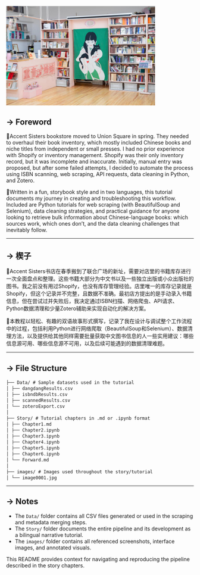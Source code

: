 <img src="./images/image0001.jpg" alt="Image of the Store Interior" width="400px">

## → Foreword  

🔺Accent Sisters bookstore moved to Union Square in spring. They needed to overhaul their book inventory, which mostly included Chinese books and niche titles from independent or small presses. I had no prior experience with Shopify or inventory management. Shopify was their only inventory record, but it was incomplete and inaccurate. Initially, manual entry was proposed, but after some failed attempts, I decided to automate the process using ISBN scanning, web scraping, API requests, data cleaning in Python, and Zotero.

🔺Written in a fun, storybook style and in two languages, this tutorial documents my journey in creating and troubleshooting this workflow. Included are Python tutorials for web scraping (with BeautifulSoup and Selenium), data cleaning strategies, and practical guidance for anyone looking to retrieve bulk information about Chinese-language books: which sources work, which ones don’t, and the data cleaning challenges that inevitably follow.

---

## → 楔子  

🔺Accent Sisters书店在春季搬到了联合广场的新址，需要对店里的书籍库存进行一次全面盘点和整理。这些书籍大部分为中文书以及一些独立出版或小众出版社的图书。我之前没有用过Shopify，也没有库存管理经验。店里唯一的库存记录就是Shopify，但这个记录并不完整，且数据不准确。最初店方提出的是手动录入书籍信息，但在尝试过并失败后，我决定通过ISBN扫描、网络爬虫、API请求、Python数据清理和少量Zotero辅助来实现自动化的解决方案。

🔺本教程以轻松、有趣的双语故事形式撰写，记录了我在设计与调试整个工作流程中的过程，包括利用Python进行网络爬取（BeautifulSoup和Selenium）、数据清理方法，以及提供给其他同样需要批量获取中文图书信息的人一些实用建议：哪些信息源可用、哪些信息源不可用，以及后续可能遇到的数据清理难题。

---

## → File Structure  
```text
├── Data/ # Sample datasets used in the tutorial
│ ├── dangdangResults.csv
│ ├── isbndbResults.csv
│ ├── scannedResults.csv
│ └── zoteroExport.csv
│
├── Story/ # Tutorial chapters in .md or .ipynb format
│ ├── Chapter1.md
│ ├── Chapter2.ipynb
│ ├── Chapter3.ipynb
│ ├── Chapter4.ipynb
│ ├── Chapter5.ipynb
│ ├── Chapter6.ipynb
│ └── Forward.md
│
├── images/ # Images used throughout the story/tutorial
│ └── image0001.jpg
```
---

## → Notes  

- The `Data/` folder contains all CSV files generated or used in the scraping and metadata merging steps.
- The `Story/` folder documents the entire pipeline and its development as a bilingual narrative tutorial.
- The `images/` folder contains all referenced screenshots, interface images, and annotated visuals.

This README provides context for navigating and reproducing the pipeline described in the story chapters.
